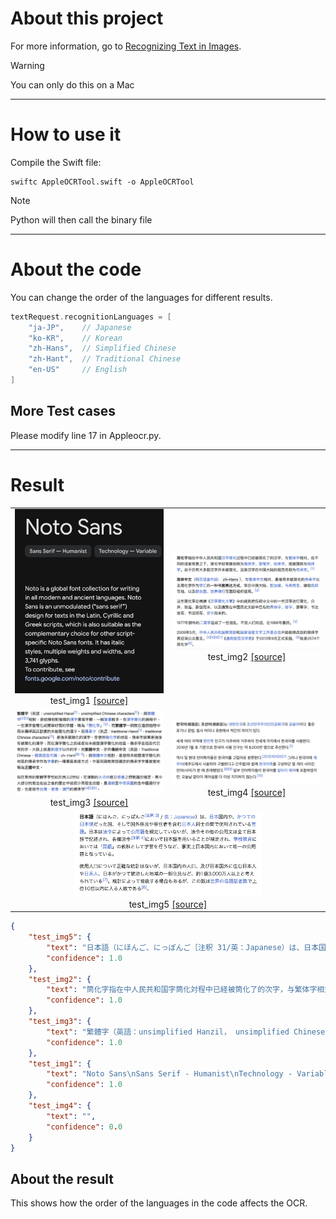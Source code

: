 # About this project

For more information, go to [Recognizing Text in Images](https://developer.apple.com/documentation/vision/recognizing-text-in-images).

> [!WARNING]  
> You can only do this on a Mac


---

# How to use it

Compile the Swift file:
``` shell
swiftc AppleOCRTool.swift -o AppleOCRTool
```
> [!Note]
> Python will then call the binary file

---
# About the code

You can change the order of the languages for different results.

```swift
textRequest.recognitionLanguages = [
    "ja-JP",    // Japanese
    "ko-KR",    // Korean
    "zh-Hans",  // Simplified Chinese
    "zh-Hant",  // Traditional Chinese
    "en-US"     // English
]
```

## More Test cases
Please modify line 17 in Appleocr.py.

---
# Result

<table align="center">
  <tr>
    <td align="center">
      <img src="images/test_img1.png" width="300"><br>
      test_img1  <a href="https://fonts.google.com/noto/specimen/Noto+Sans" target="_blank">[source]</a>
    </td>
    <td align="center">
      <img src="images/test_img2.png" width="300"><br>
      test_img2 <a href="https://zh.wikipedia.org/zh-tw/%E7%AE%80%E5%8C%96%E5%AD%97" target="_blank">[source]</a>
    </td>
  </tr>
  <tr>
    <td align="center">
      <img src="images/test_img3.png" width="300"><br>
      test_img3 <a href="https://zh.wikipedia.org/zh-tw/%E7%B9%81%E4%BD%93%E5%AD%97" target="_blank">[source]</a>
    </td>
    <td align="center">
      <img src="images/test_img4.png" width="300"><br>
      test_img4 <a href="https://ko.wikipedia.org/wiki/%ED%95%9C%EA%B5%AD%EC%96%B4" target="_blank">[source]</a>
    </td>
  </tr>
  <tr>
    <td colspan="2" align="center">
      <img src="images/test_img5.png" width="300"><br>
      test_img5 <a href="https://ja.wikipedia.org/wiki/%E6%97%A5%E6%9C%AC%E8%AA%9E" target="_blank">[source]</a>
    </td>
  </tr>
</table>

```json
{
    "test_img5": {
        "text": "日本語（にほんご、にっぽんご［注釈 31/英：Japanese）は、日本国内や、かつての\n日本領だった国、そして国外移民や移住者を含む日本人同士の間で使用されている言\n語。日本は法令によって公用語を規定していないが、法令その他の公用文は全て日本\n語で記述され、各種法令【釈 4において日本語を用いることが規定され、学校教育に\nおいては「国語」の教科として学習を行うなど、事実上日本国内において唯一の公用\n語となっている。\n使用人口について正確な統計はないが、日本国内の人口、及び日本国外に住む日本人\nや日系人、日本がかつて統治した地域の一部住民など、約1億3,000万人以上と考え\nられている！71。統計によって前後する場合もあるが、この数は世界の母語話者数で上\n位10位以内に入る人数である！81。",
        "confidence": 1.0
    },
    "test_img2": {
        "text": "筒化字指在中人民共和国字筒化対程中已経被筒化了的次字，与繁体字相対。在不\n同的語言背景之下，筒化字経常被俗称筒体字、筒笔字、俗体字，或被蔑称方残体\n字。由仍有大多数字井未被筒化，滋汊字在中国大陸的范名称労承字。［1］\n筒体中文（网語言代：zh-Hans ），与繁体中文相対，是使用未被筒化的承字以\n及筒化字作字汒的一种面表方式，常在中国大陸、新加坡、来西亜、甸佤邦\n等地，以及群合国、世界行等国組使用。［2」\n迻些筒化字是根据＜字筒化方案＞中的規則把統中文中的一些汊字行筒化、合\n井、改造、新創而来、以及搜集在中国史文献中有的昇体字、俗字、潦草字、法\n達写、法筒写、古字而来的。\n1977年頒布的二筒字造成了ー些混乱，不愛人迎，在1986年撤回。［3］\n2009年5月，中人民共和国教育部和国家語言文字工作委員会开始就修改后的筒体字\n表征海公意見。【4I5617】＜通用范沢字表）2013年9月正式実施，［81収2574↑\n筒化字181。",
        "confidence": 1.0
    },
    "test_img3": {
        "text": "繁體字（英語：unsimplified Hanzil， unsimplified Chinese characters［11）， 與簡體\n字［23］相對，是結構相對複雜的漢字書寫字體，一般筆畫較多・在漢字簡化的過程中，\n－些漢字會簡化成簡單好寫的字體，稱為「簡化字」［3］，而繁體字一詞就在這個過程中\n用來稱呼與其對應的末被簡化的漢字・而傳承字（英語：traditional Hanzil］， traditional\nChinese characters 1） 是指未被簡化的漢字・在使用簡化字的地區，傳承字通常是指沒\n有被簡化的漢字；而在漢字簡化之前或者尚未經歷漢字簡化的地區，傳承字是指前代已\n有的字，大致上就是新造字以外的字。而繁體中文，亦作傳統中文（英語：Traditional\nChinese，網頁語言代碼：zh-Hant 11），與簡體中文相對，是使用未經歴漢字簡化的\n地區的傳承字作為字彙的一種晝面表達方式・中華民國教育部選定的傅承字字彙被當地\n稱為正體中文・\n現在常用的繁體字字型始於西元2世紀，在漢朝的次仲創立楷書之時就趨於定，其中\n大部分的寫法在這之後的歴史中就很少再發生改變，是漢朝至中華民國的全中國通行字\n型，也是現今台灣、香港、澳門的標準字［4I5］6」。",
        "confidence": 1.0
    },
    "test_img1": {
        "text": "Noto Sans\nSans Serif - Humanist\nTechnology - Variable\nNoto is a global font collection for writing\nin all modern and ancient languages. Noto\nSans is an unmodulated （\"sans serif\"）\ndesign for texts in the Latin, Cyrilic and\nGreek scripts, which is also suitable as the\ncomplementary choice for other script-\nspecific Noto Sans fonts. It has italic\nstyles, multiple weights and widths, and\n3,741 glyphs.\nTo contribute, see\nfonts.google.com/noto/contribute",
        "confidence": 1.0
    },
    "test_img4": {
        "text": "",
        "confidence": 0.0
    }
}
```

## About the result
This shows how the order of the languages in the code affects the OCR.


